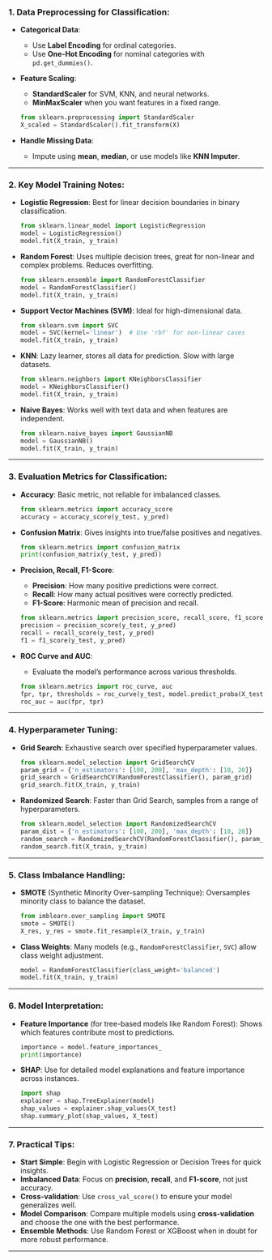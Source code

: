 ### **1. Data Preprocessing for Classification**:
- **Categorical Data**:
  - Use **Label Encoding** for ordinal categories.
  - Use **One-Hot Encoding** for nominal categories with `pd.get_dummies()`.

- **Feature Scaling**:
  - **StandardScaler** for SVM, KNN, and neural networks.
  - **MinMaxScaler** when you want features in a fixed range.

  ```python
  from sklearn.preprocessing import StandardScaler
  X_scaled = StandardScaler().fit_transform(X)
  ```

- **Handle Missing Data**:
  - Impute using **mean**, **median**, or use models like **KNN Imputer**.

---

### **2. Key Model Training Notes**:
- **Logistic Regression**: Best for linear decision boundaries in binary classification.
  ```python
  from sklearn.linear_model import LogisticRegression
  model = LogisticRegression()
  model.fit(X_train, y_train)
  ```

- **Random Forest**: Uses multiple decision trees, great for non-linear and complex problems. Reduces overfitting.
  ```python
  from sklearn.ensemble import RandomForestClassifier
  model = RandomForestClassifier()
  model.fit(X_train, y_train)
  ```

- **Support Vector Machines (SVM)**: Ideal for high-dimensional data.
  ```python
  from sklearn.svm import SVC
  model = SVC(kernel='linear')  # Use 'rbf' for non-linear cases
  model.fit(X_train, y_train)
  ```

- **KNN**: Lazy learner, stores all data for prediction. Slow with large datasets.
  ```python
  from sklearn.neighbors import KNeighborsClassifier
  model = KNeighborsClassifier()
  model.fit(X_train, y_train)
  ```

- **Naive Bayes**: Works well with text data and when features are independent.
  ```python
  from sklearn.naive_bayes import GaussianNB
  model = GaussianNB()
  model.fit(X_train, y_train)
  ```

---

### **3. Evaluation Metrics for Classification**:
- **Accuracy**: Basic metric, not reliable for imbalanced classes.
  ```python
  from sklearn.metrics import accuracy_score
  accuracy = accuracy_score(y_test, y_pred)
  ```

- **Confusion Matrix**: Gives insights into true/false positives and negatives.
  ```python
  from sklearn.metrics import confusion_matrix
  print(confusion_matrix(y_test, y_pred))
  ```

- **Precision, Recall, F1-Score**:
  - **Precision**: How many positive predictions were correct.
  - **Recall**: How many actual positives were correctly predicted.
  - **F1-Score**: Harmonic mean of precision and recall.

  ```python
  from sklearn.metrics import precision_score, recall_score, f1_score
  precision = precision_score(y_test, y_pred)
  recall = recall_score(y_test, y_pred)
  f1 = f1_score(y_test, y_pred)
  ```

- **ROC Curve and AUC**:
  - Evaluate the model’s performance across various thresholds.

  ```python
  from sklearn.metrics import roc_curve, auc
  fpr, tpr, thresholds = roc_curve(y_test, model.predict_proba(X_test)[:, 1])
  roc_auc = auc(fpr, tpr)
  ```

---

### **4. Hyperparameter Tuning**:
- **Grid Search**: Exhaustive search over specified hyperparameter values.
  ```python
  from sklearn.model_selection import GridSearchCV
  param_grid = {'n_estimators': [100, 200], 'max_depth': [10, 20]}
  grid_search = GridSearchCV(RandomForestClassifier(), param_grid)
  grid_search.fit(X_train, y_train)
  ```

- **Randomized Search**: Faster than Grid Search, samples from a range of hyperparameters.
  ```python
  from sklearn.model_selection import RandomizedSearchCV
  param_dist = {'n_estimators': [100, 200], 'max_depth': [10, 20]}
  random_search = RandomizedSearchCV(RandomForestClassifier(), param_dist)
  random_search.fit(X_train, y_train)
  ```

---

### **5. Class Imbalance Handling**:
- **SMOTE** (Synthetic Minority Over-sampling Technique): Oversamples minority class to balance the dataset.
  ```python
  from imblearn.over_sampling import SMOTE
  smote = SMOTE()
  X_res, y_res = smote.fit_resample(X_train, y_train)
  ```

- **Class Weights**: Many models (e.g., `RandomForestClassifier`, `SVC`) allow class weight adjustment.
  ```python
  model = RandomForestClassifier(class_weight='balanced')
  model.fit(X_train, y_train)
  ```

---

### **6. Model Interpretation**:
- **Feature Importance** (for tree-based models like Random Forest): Shows which features contribute most to predictions.
  ```python
  importance = model.feature_importances_
  print(importance)
  ```

- **SHAP**: Use for detailed model explanations and feature importance across instances.
  ```python
  import shap
  explainer = shap.TreeExplainer(model)
  shap_values = explainer.shap_values(X_test)
  shap.summary_plot(shap_values, X_test)
  ```

---

### **7. Practical Tips**:
- **Start Simple**: Begin with Logistic Regression or Decision Trees for quick insights.
- **Imbalanced Data**: Focus on **precision**, **recall**, and **F1-score**, not just accuracy.
- **Cross-validation**: Use `cross_val_score()` to ensure your model generalizes well.
- **Model Comparison**: Compare multiple models using **cross-validation** and choose the one with the best performance.
- **Ensemble Methods**: Use Random Forest or XGBoost when in doubt for more robust performance.

---
